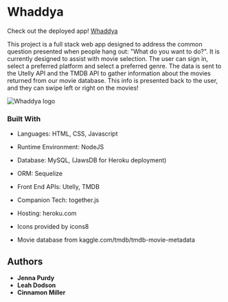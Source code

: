 # Whaddya
Check out the deployed app! [Whaddya](https://whaddya.herokuapp.com/#)

This project is a full stack web app designed to address the common question presented when people hang out: "What do you want to do?". 
It is currently designed to assist with movie selection. The user can sign in, select a preferred platform and select a preferred genre.
The data is sent to the Utelly API and the TMDB API to gather information about the movies returned from our movie database. This info is presented back to the user, and they can swipe left or right on the movies!

![Whaddya logo](https://github.com/lmdodson/Whaddya/blob/master/public/img/whaddyalogo.jpg)

### Built With

-   Languages: HTML, CSS, Javascript
-   Runtime Environment: NodeJS
-   Database: MySQL, (JawsDB for Heroku deployment)
-   ORM: Sequelize
-   Front End APIs: Utelly, TMDB
-   Companion Tech: together.js
-   Hosting: heroku.com

-  Icons provided by icons8
-  Movie database from kaggle.com/tmdb/tmdb-movie-metadata




## Authors
-   **Jenna Purdy**
-   **Leah Dodson**
-   **Cinnamon Miller**
